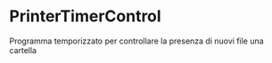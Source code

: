 # PrinterTimerControl
Programma temporizzato per controllare la presenza di nuovi file una cartella
